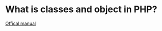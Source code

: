 What is classes and object in PHP?
======

[Offical manual](http://php.net/manual/en/language.oop5.basic.php)